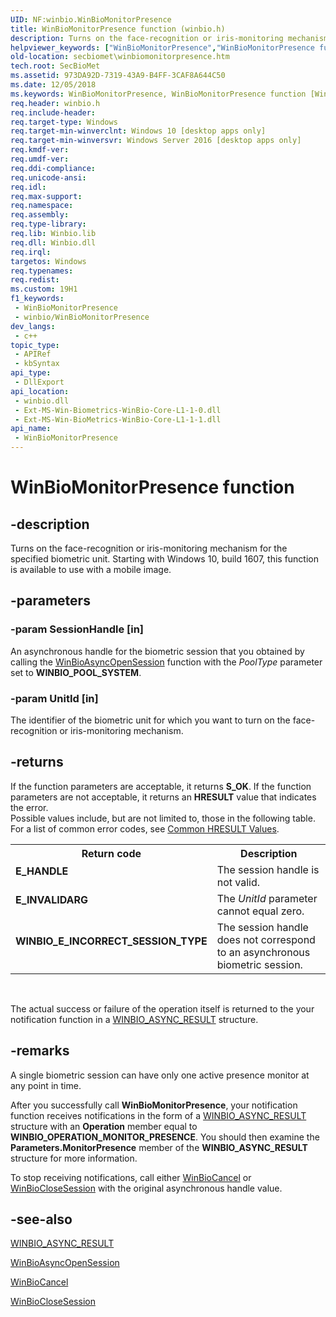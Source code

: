 ```yaml
---
UID: NF:winbio.WinBioMonitorPresence
title: WinBioMonitorPresence function (winbio.h)
description: Turns on the face-recognition or iris-monitoring mechanism for the specified biometric unit. Starting with Windows 10, build 1607, this function is available to use with a mobile image.
helpviewer_keywords: ["WinBioMonitorPresence","WinBioMonitorPresence function [Windows Biometric Framework API]","secbiomet.winbiomonitorpresence","winbio/WinBioMonitorPresence"]
old-location: secbiomet\winbiomonitorpresence.htm
tech.root: SecBioMet
ms.assetid: 973DA92D-7319-43A9-B4FF-3CAF8A644C50
ms.date: 12/05/2018
ms.keywords: WinBioMonitorPresence, WinBioMonitorPresence function [Windows Biometric Framework API], secbiomet.winbiomonitorpresence, winbio/WinBioMonitorPresence
req.header: winbio.h
req.include-header: 
req.target-type: Windows
req.target-min-winverclnt: Windows 10 [desktop apps only]
req.target-min-winversvr: Windows Server 2016 [desktop apps only]
req.kmdf-ver: 
req.umdf-ver: 
req.ddi-compliance: 
req.unicode-ansi: 
req.idl: 
req.max-support: 
req.namespace: 
req.assembly: 
req.type-library: 
req.lib: Winbio.lib
req.dll: Winbio.dll
req.irql: 
targetos: Windows
req.typenames: 
req.redist: 
ms.custom: 19H1
f1_keywords:
 - WinBioMonitorPresence
 - winbio/WinBioMonitorPresence
dev_langs:
 - c++
topic_type:
 - APIRef
 - kbSyntax
api_type:
 - DllExport
api_location:
 - winbio.dll
 - Ext-MS-Win-Biometrics-WinBio-Core-L1-1-0.dll
 - Ext-MS-Win-BioMetrics-WinBio-Core-L1-1-1.dll
api_name:
 - WinBioMonitorPresence
---
```


# WinBioMonitorPresence function


## -description

Turns on the face-recognition or iris-monitoring mechanism for the specified biometric unit. Starting with Windows 10, build 1607, this  function is available to use with a mobile image.

## -parameters

### -param SessionHandle [in]

An asynchronous handle for the biometric session that you obtained by  calling the <a href="/windows/desktop/api/winbio/nf-winbio-winbioasyncopensession">WinBioAsyncOpenSession</a> function with the <i>PoolType</i> parameter set to <b>WINBIO_POOL_SYSTEM</b>.

### -param UnitId [in]

The identifier of the biometric unit for which you want to turn on the  face-recognition or iris-monitoring mechanism.

## -returns

If the function parameters are acceptable, it returns <b>S_OK</b>. If the function parameters are not acceptable, it returns an <b>HRESULT</b> value that indicates the error.  
Possible values include, but are not limited to, those in the following table.  For a list of common error codes, see <a href="/windows/desktop/SecCrypto/common-hresult-values">Common HRESULT Values</a>.

<table>
<tr>
<th>Return code</th>
<th>Description</th>
</tr>
<tr>
<td width="40%">
<dl>
<dt><b><b>E_HANDLE</b></b></dt>
</dl>
</td>
<td width="60%">
The session handle is not valid.

</td>
</tr>
<tr>
<td width="40%">
<dl>
<dt><b><b>E_INVALIDARG</b></b></dt>
</dl>
</td>
<td width="60%">
The <i>UnitId</i> parameter cannot equal zero.

</td>
</tr>
<tr>
<td width="40%">
<dl>
<dt><b><b>WINBIO_E_INCORRECT_SESSION_TYPE</b></b></dt>
</dl>
</td>
<td width="60%">
The session handle does not correspond to an asynchronous biometric session.

</td>
</tr>
</table>
 

The actual success or failure of the operation itself is returned to the your notification function in a <a href="/windows/desktop/api/winbio/ns-winbio-winbio_async_result">WINBIO_ASYNC_RESULT</a> structure.

## -remarks

A single biometric session can have only one active presence monitor at any point in time.

After you successfully call <b>WinBioMonitorPresence</b>, your notification  function receives notifications in the form of a <a href="/windows/desktop/api/winbio/ns-winbio-winbio_async_result">WINBIO_ASYNC_RESULT</a> structure with an <b>Operation</b> member equal to <b>WINBIO_OPERATION_MONITOR_PRESENCE</b>. You should then examine the <b>Parameters.MonitorPresence</b> member of the <b>WINBIO_ASYNC_RESULT</b> structure for more information.

To stop receiving notifications, call either <a href="/windows/desktop/api/winbio/nf-winbio-winbiocancel">WinBioCancel</a> or <a href="/windows/desktop/api/winbio/nf-winbio-winbioclosesession">WinBioCloseSession</a> with the original asynchronous handle value.

## -see-also

<a href="/windows/desktop/api/winbio/ns-winbio-winbio_async_result">WINBIO_ASYNC_RESULT</a>



<a href="/windows/desktop/api/winbio/nf-winbio-winbioasyncopensession">WinBioAsyncOpenSession</a>



<a href="/windows/desktop/api/winbio/nf-winbio-winbiocancel">WinBioCancel</a>



<a href="/windows/desktop/api/winbio/nf-winbio-winbioclosesession">WinBioCloseSession</a>